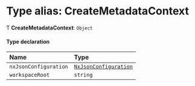 # Type alias: CreateMetadataContext

Ƭ **CreateMetadataContext**: `Object`

#### Type declaration

| Name                  | Type                                                                              |
| :-------------------- | :-------------------------------------------------------------------------------- |
| `nxJsonConfiguration` | [`NxJsonConfiguration`](/reference/core-api/devkit/documents/NxJsonConfiguration) |
| `workspaceRoot`       | `string`                                                                          |
